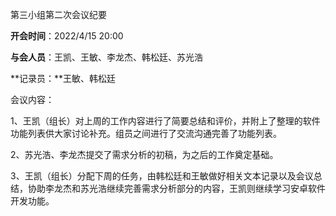 第三小组第二次会议纪要

**开会时间**：2022/4/15 20:00

**与会人员**：王凯、王敏、李龙杰、韩松廷、苏光浩

**记录员：**王敏、韩松廷

会议内容：

1、王凯（组长）对上周的工作内容进行了简要总结和评价，并附上了整理的软件功能列表供大家讨论补充。组员之间进行了交流沟通完善了功能列表。

2、苏光浩、李龙杰提交了需求分析的初稿，为之后的工作奠定基础。

3、王凯（组长）分配下周的任务，由韩松廷和王敏做好相关文本记录以及会议总结，协助李龙杰和苏光浩继续完善需求分析部分的内容，王凯则继续学习安卓软件开发功能。

 